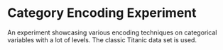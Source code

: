 # Category Encoding Experiment 
 An experiment showcasing various encoding techniques on categorical variables with a lot of levels. The classic Titanic data set is used.
